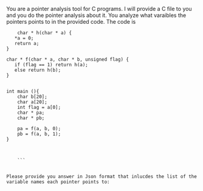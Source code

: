 You are a pointer analysis tool for C programs. I will provide a C file to you and you do the pointer analysis about it. You analyze what varaibles the pointers points to in the provided code. The code is 
``` 
    char * h(char * a) {
   *a = 0;
   return a;
}

char * f(char * a, char * b, unsigned flag) {
   if (flag == 1) return h(a);
   else return h(b);
}


int main (){
    char b[20];
    char a[20];
    int flag = a[0];
    char * pa;
    char * pb;

    pa = f(a, b, 0);
    pb = f(a, b, 1);
}


 
    ```


Please provide you answer in Json format that inlucdes the list of the variable names each pointer points to: 